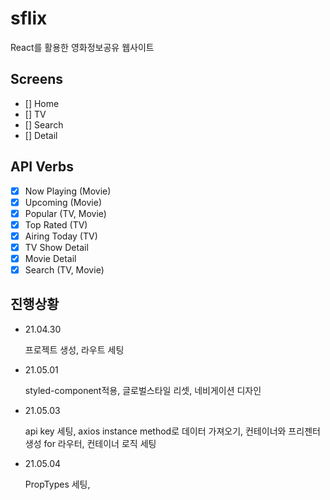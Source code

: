 # sflix

React를 활용한 영화정보공유 웹사이트

## Screens

- [] Home
- [] TV
- [] Search
- [] Detail

## API Verbs

- [x] Now Playing (Movie)
- [x] Upcoming (Movie)
- [x] Popular (TV, Movie)
- [x] Top Rated (TV)
- [x] Airing Today (TV)
- [x] TV Show Detail
- [x] Movie Detail
- [x] Search (TV, Movie)

## 진행상황

- 21.04.30

  프로젝트 생성, 라우트 세팅

- 21.05.01

  styled-component적용, 글로벌스타일 리셋, 네비게이션 디자인

- 21.05.03

  api key 세팅, axios instance method로 데이터 가져오기, 컨테이너와 프리젠터 생성 for 라우터, 컨테이너 로직 세팅

- 21.05.04

  PropTypes 세팅,
